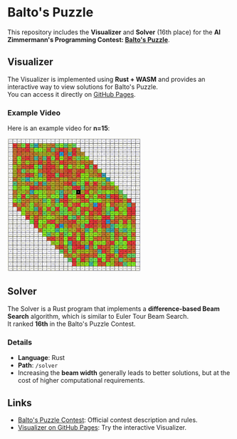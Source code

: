 # Balto's Puzzle
This repository includes the **Visualizer** and **Solver** (16th place) for the **Al Zimmermann's Programming Contest: [Balto's Puzzle](http://azspcs.com/Contest/BaltosPuzzle)**.

## Visualizer
The Visualizer is implemented using **Rust + WASM** and provides an interactive way to view solutions for Balto's Puzzle.  
You can access it directly on [GitHub Pages](https://shimo-1999.github.io/BaltosPuzzle/).

### Example Video
Here is an example video for **n=15**:

<img src="docs/assets/vis15.gif" alt="Visualizer Example" width="300">

## Solver
The Solver is a Rust program that implements a **difference-based Beam Search** algorithm, which is similar to Euler Tour Beam Search.  
It ranked **16th** in the Balto's Puzzle Contest.

### Details
- **Language**: Rust
- **Path**: `/solver`
- Increasing the **beam width** generally leads to better solutions, but at the cost of higher computational requirements.

## Links
- [Balto's Puzzle Contest](http://azspcs.com/Contest/BaltosPuzzle): Official contest description and rules.
- [Visualizer on GitHub Pages](https://shimo-1999.github.io/BaltosPuzzle/): Try the interactive Visualizer.
